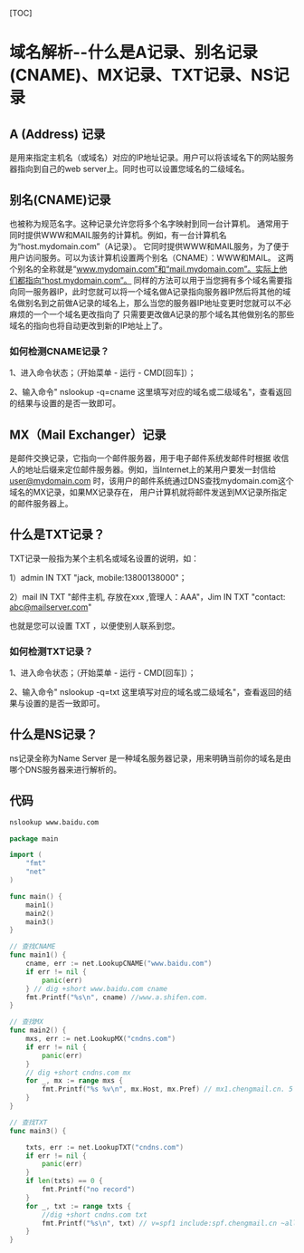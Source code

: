[TOC]
# 域名解析--什么是A记录、别名记录(CNAME)、MX记录、TXT记录、NS记录

## A (Address) 记录

是用来指定主机名（或域名）对应的IP地址记录。用户可以将该域名下的网站服务器指向到自己的web server上。同时也可以设置您域名的二级域名。

## 别名(CNAME)记录

也被称为规范名字。这种记录允许您将多个名字映射到同一台计算机。 通常用于同时提供WWW和MAIL服务的计算机。例如，有一台计算机名为“host.mydomain.com”（A记录）。 它同时提供WWW和MAIL服务，为了便于用户访问服务。可以为该计算机设置两个别名（CNAME）：WWW和MAIL。 这两个别名的全称就是“www.mydomain.com”和“mail.mydomain.com”。实际上他们都指向“host.mydomain.com”。 同样的方法可以用于当您拥有多个域名需要指向同一服务器IP，此时您就可以将一个域名做A记录指向服务器IP然后将其他的域名做别名到之前做A记录的域名上，那么当您的服务器IP地址变更时您就可以不必麻烦的一个一个域名更改指向了 只需要更改做A记录的那个域名其他做别名的那些域名的指向也将自动更改到新的IP地址上了。

### 如何检测CNAME记录？

1、进入命令状态；（开始菜单 - 运行 - CMD[回车]）；

2、输入命令" nslookup -q=cname 这里填写对应的域名或二级域名"，查看返回的结果与设置的是否一致即可。 



## MX（Mail Exchanger）记录

是邮件交换记录，它指向一个邮件服务器，用于电子邮件系统发邮件时根据 收信人的地址后缀来定位邮件服务器。例如，当Internet上的某用户要发一封信给 user@mydomain.com 时，该用户的邮件系统通过DNS查找mydomain.com这个域名的MX记录，如果MX记录存在， 用户计算机就将邮件发送到MX记录所指定的邮件服务器上。



## 什么是TXT记录？

TXT记录一般指为某个主机名或域名设置的说明，如：

1）admin IN TXT "jack, mobile:13800138000"；

2）mail IN TXT "邮件主机, 存放在xxx ,管理人：AAA"，Jim IN TXT "contact: abc@mailserver.com"

也就是您可以设置 TXT ，以便使别人联系到您。



### 如何检测TXT记录？

1、进入命令状态；（开始菜单 - 运行 - CMD[回车]）；

2、输入命令" nslookup -q=txt 这里填写对应的域名或二级域名"，查看返回的结果与设置的是否一致即可。 



## 什么是NS记录？

ns记录全称为Name Server 是一种域名服务器记录，用来明确当前你的域名是由哪个DNS服务器来进行解析的。

## 代码
```cmd
nslookup www.baidu.com
```
```go
package main

import (
	"fmt"
	"net"
)

func main() {
	main1()
	main2()
	main3()
}

// 查找CNAME
func main1() {
	cname, err := net.LookupCNAME("www.baidu.com")
	if err != nil {
		panic(err)
	} // dig +short www.baidu.com cname
	fmt.Printf("%s\n", cname) //www.a.shifen.com.
}

// 查找MX
func main2() {
	mxs, err := net.LookupMX("cndns.com")
	if err != nil {
		panic(err)
	}
	// dig +short cndns.com mx
	for _, mx := range mxs {
		fmt.Printf("%s %v\n", mx.Host, mx.Pref) // mx1.chengmail.cn. 5
	}
}

// 查找TXT
func main3() {

	txts, err := net.LookupTXT("cndns.com")
	if err != nil {
		panic(err)
	}
	if len(txts) == 0 {
		fmt.Printf("no record")
	}
	for _, txt := range txts {
		//dig +short cndns.com txt
		fmt.Printf("%s\n", txt) // v=spf1 include:spf.chengmail.cn ~all
	}
}

```